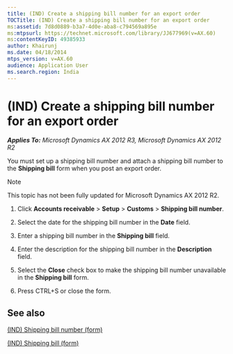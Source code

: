 ```yaml
---
title: (IND) Create a shipping bill number for an export order
TOCTitle: (IND) Create a shipping bill number for an export order
ms:assetid: 7d8d0889-b3a7-4d0e-aba8-c794569a895e
ms:mtpsurl: https://technet.microsoft.com/library/JJ677969(v=AX.60)
ms:contentKeyID: 49385933
author: Khairunj
ms.date: 04/18/2014
mtps_version: v=AX.60
audience: Application User
ms.search.region: India
---
```


# (IND) Create a shipping bill number for an export order 


_**Applies To:** Microsoft Dynamics AX 2012 R3, Microsoft Dynamics AX 2012 R2_

You must set up a shipping bill number and attach a shipping bill number to the **Shipping bill** form when you post an export order.


> [!NOTE]
> <P>This topic has not been fully updated for Microsoft Dynamics AX 2012 R2.</P>



1.  Click **Accounts receivable** \> **Setup** \> **Customs** \> **Shipping bill number**.

2.  Select the date for the shipping bill number in the **Date** field.

3.  Enter a shipping bill number in the **Shipping bill** field.

4.  Enter the description for the shipping bill number in the **Description** field.

5.  Select the **Close** check box to make the shipping bill number unavailable in the **Shipping bill** form.

6.  Press CTRL+S or close the form.

## See also

[(IND) Shipping bill number (form)](https://technet.microsoft.com/library/jj677859\(v=ax.60\))

[(IND) Shipping bill (form)](https://technet.microsoft.com/library/jj664805\(v=ax.60\))

  


